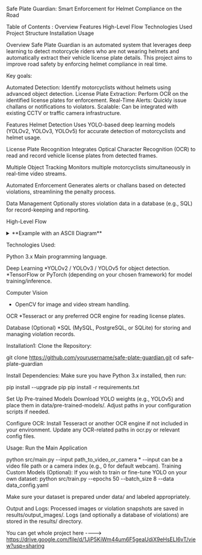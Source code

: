 Safe Plate Guardian: Smart Enforcement for Helmet Compliance on the Road


Table of Contents :
Overview
Features
High-Level Flow
Technologies Used
Project Structure
Installation
Usage


Overview
Safe Plate Guardian is an automated system that leverages deep learning to detect motorcycle riders who are not wearing helmets and automatically extract their vehicle license plate details. This project aims to improve road safety by enforcing helmet compliance in real time.

Key goals:

Automated Detection: Identify motorcyclists without helmets using advanced object detection.
License Plate Extraction: Perform OCR on the identified license plates for enforcement.
Real-Time Alerts: Quickly issue challans or notifications to violators.
Scalable: Can be integrated with existing CCTV or traffic camera infrastructure.

Features
Helmet Detection
Uses YOLO-based deep learning models (YOLOv2, YOLOv3, YOLOv5) for accurate detection of motorcyclists and helmet usage.

License Plate Recognition
Integrates Optical Character Recognition (OCR) to read and record vehicle license plates from detected frames.

Multiple Object Tracking
Monitors multiple motorcyclists simultaneously in real-time video streams.

Automated Enforcement
Generates alerts or challans based on detected violations, streamlining the penalty process.

Data Management
Optionally stores violation data in a database (e.g., SQL) for record-keeping and reporting.


High-Level Flow

<details> <summary>**Example with an ASCII Diagram**</summary>

[ Video Feed / Image Input ]
        |
        v
[ YOLO-based Object Detection ] --> Detect Motorcyclist & Helmet
        |
   (if no helmet)
        v
[ License Plate Detection + OCR ] --> Extract Plate Number
        |
        v
[ Enforcement Actions ] --> Issue challan / log violation
</details>


Technologies Used:

Python 3.x Main programming language.

Deep Learning
 *YOLOv2 / YOLOv3 / YOLOv5 for object detection.
 *TensorFlow or PyTorch (depending on your chosen framework) for model training/inference.

Computer Vision
 * OpenCV for image and video stream handling.

OCR
 *Tesseract or any preferred OCR engine for reading license plates.

Database (Optional)
 *SQL (MySQL, PostgreSQL, or SQLite) for storing and managing violation records.



Installation1:
Clone the Repository:

git clone https://github.com/yourusername/safe-plate-guardian.git
cd safe-plate-guardian


Install Dependencies:
Make sure you have Python 3.x installed, then run:

pip install --upgrade pip
pip install -r requirements.txt


Set Up Pre-trained Models
Download YOLO weights (e.g., YOLOv5) and place them in data/pre-trained-models/.
Adjust paths in your configuration scripts if needed.

Configure OCR:
Install Tesseract or another OCR engine if not included in your environment.
Update any OCR-related paths in ocr.py or relevant config files.


Usage:
Run the Main Application

python src/main.py --input path_to_video_or_camera
         * --input can be a video file path or a camera index (e.g., 0 for default webcam).
Training Custom Models (Optional):
  If you wish to train or fine-tune YOLO on your own dataset:
python src/train.py --epochs 50 --batch_size 8 --data data_config.yaml

Make sure your dataset is prepared under data/ and labeled appropriately.


Output and Logs:
 Processed images or violation snapshots are saved in results/output_images/.
 Logs (and optionally a database of violations) are stored in the results/ directory.



You can get whole project here ---->         https://drive.google.com/file/d/1JjP5KiWm44um6F5geaUdiX9eHsELI6vT/view?usp=sharing


